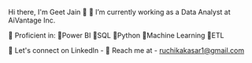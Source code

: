 Hi there, I'm Geet Jain 👋
🔭 I’m currently working as a Data Analyst at AiVantage Inc.

🌱 Proficient in: 🔹Power BI 🔹SQL 🔹Python 🔹Machine Learning 🔹ETL

💬 Let's connect on LinkedIn - 
📧 Reach me at - ruchikakasar1@gmail.com
